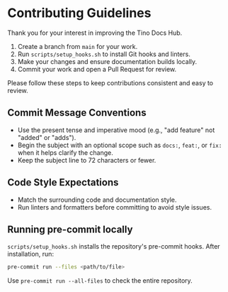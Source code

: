 # Contributing Guidelines

Thank you for your interest in improving the Tino Docs Hub.

1. Create a branch from `main` for your work.
2. Run `scripts/setup_hooks.sh` to install Git hooks and linters.
3. Make your changes and ensure documentation builds locally.
4. Commit your work and open a Pull Request for review.

Please follow these steps to keep contributions consistent and easy to review.

## Commit Message Conventions

- Use the present tense and imperative mood (e.g., "add feature" not "added" or "adds").
- Begin the subject with an optional scope such as `docs:`, `feat:`, or `fix:` when it helps clarify the change.
- Keep the subject line to 72 characters or fewer.

## Code Style Expectations

- Match the surrounding code and documentation style.
- Run linters and formatters before committing to avoid style issues.

## Running pre-commit locally

`scripts/setup_hooks.sh` installs the repository's pre-commit hooks. After installation, run:

```bash
pre-commit run --files <path/to/file>
```

Use `pre-commit run --all-files` to check the entire repository.
